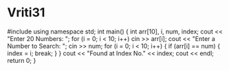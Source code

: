 # Vriti31
#include <iostream>
using namespace std;
int main()
{
int arr[10], i, num, index;
cout << "Enter 20 Numbers: ";
for (i = 0; i < 10; i++)
cin >> arr[i];
cout << "Enter a Number to Search: ";
cin >> num;
for (i = 0; i < 10; i++)
{
if (arr[i] == num)
{
index = i;
break;
}
}
cout << "Found at Index No." << index;
cout << endl;
return 0;
}
